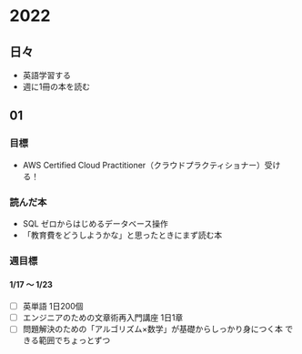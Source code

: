 # 2022

## 日々
- 英語学習する
- 週に1冊の本を読む

## 01
### 目標
- AWS Certified Cloud Practitioner（クラウドプラクティショナー）受ける！
### 読んだ本
- SQL ゼロからはじめるデータベース操作
- 「教育費をどうしようかな」と思ったときにまず読む本
### 週目標
#### 1/17 〜 1/23
- [ ] 英単語 1日200個
- [ ] エンジニアのための文章術再入門講座 1日1章
- [ ] 問題解決のための「アルゴリズム×数学」が基礎からしっかり身につく本 できる範囲でちょっとずつ
